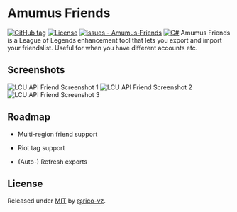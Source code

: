 
# Amumus Friends
[![GitHub tag](https://img.shields.io/github/tag/rico-vz/Amumus-Friends?include_prereleases=&sort=semver&color=2ea44f)](https://github.com/rico-vz/Amumus-Friends/releases/)
[![License](https://img.shields.io/badge/License-MIT-2ea44f)](#license)
[![issues - Amumus-Friends](https://img.shields.io/github/issues/rico-vz/Amumus-Friends)](https://github.com/rico-vz/Amumus-Friends/issues)
[![C#](https://img.shields.io/badge/C%23-239120?style=for-the-badge&logo=c-sharp&logoColor=white)](https://www.w3schools.com/cs/index.php)
Amumus Friends is a League of Legends enhancement tool that lets you export and import your friendslist. Useful for when you have different accounts etc.


## Screenshots

![LCU API Friend Screenshot 1](https://i.imgur.com/cYzwmEN.png)
![LCU API Friend Screenshot 2](https://i.imgur.com/0NK2Ztu.png)
![LCU API Friend Screenshot 3](https://i.imgur.com/4BZo4NR.png)


## Roadmap

- Multi-region friend support

- Riot tag support

- (Auto-) Refresh exports


## License

Released under [MIT](/LICENSE) by [@rico-vz](https://github.com/rico-vz).
